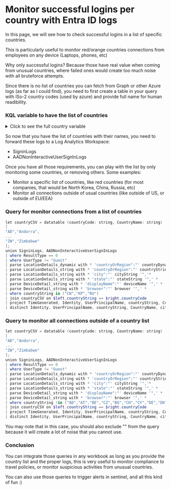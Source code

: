 # Monitor successful logins per country with Entra ID logs

In this page, we will see how to check successful logins in a list of specific countries.

This is particularly useful to monitor red/orange countries connections from employees on any device (Laptops, phones, etc)

Why only successful logins? Because those have real value when coming from unusual countries, where failed ones would create too much noise with all bruteforce attempts.

Since there is no list of countries you can fetch from Graph or other Azure logs (as far as I could find), you need to first create a table in your query with ISo-2 country codes (used by azure) and provide full name for human readibility.

### KQL variable to have the list of countries
<details>
<summary> Click to see the full country variable</summary>

```Powershell
let countryCSV = datatable (countryCode: string, CountryName: string)  
[ 
"AD","Andorra", 
"AE","United Arab Emirates", 
"AF","Afghanistan", 
"AG","Antigua and Barbuda", 
"AI","Anguilla", 
"AL","Albania", 
"AM","Armenia", 
"AO","Angola", 
"AQ","Antarctica", 
"AR","Argentina", 
"AS","American Samoa", 
"AT","Austria", 
"AU","Australia", 
"AW","Aruba", 
"AX","Åland Islands", 
"AZ","Azerbaijan", 
"BA","Bosnia and Herzegovina", 
"BB","Barbados", 
"BD","Bangladesh", 
"BE","Belgium", 
"BF","BurkinaFaso", 
"BG","Bulgaria", 
"BH","Bahrain", 
"BI","Burundi", 
"BJ","Benin", 
"BL","Saint Barthélemy", 
"BM","Bermuda", 
"BN","BruneiDarussalam", 
"BO","Bolivia(PlurinationalStateof)", 
"BQ","Bonaire,SintEustatius and Saba", 
"BR","Brazil", 
"BS","Bahamas", 
"BT","Bhutan", 
"BV","Bouvet Island", 
"BW","Botswana", 
"BY","Belarus", 
"BZ","Belize", 
"CA","Canada", 
"CC","Cocos(Keeling) Islands", 
"CD",",Democratic Republic of the Congo", 
"CF","Central African Republic", 
"CG","Congo", 
"CH","Switzerland", 
"CI","Côte d'Ivoire", 
"CK","Cook Islands", 
"CL","Chile", 
"CM","Cameroon", 
"CN","China", 
"CO","Colombia", 
"CR","CostaRica", 
"CU","Cuba", 
"CV","CaboVerde", 
"CW","Curaçao", 
"CX","Christmas Island", 
"CY","Cyprus", 
"CZ","Czechia", 
"DE","Germany", 
"DJ","Djibouti", 
"DK","Denmark", 
"DM","Dominica", 
"DO","Dominican Republic", 
"DZ","Algeria", 
"EC","Ecuador", 
"EE","Estonia", 
"EG","Egypt", 
"EH","WesternSahara", 
"ER","Eritrea", 
"ES","Spain", 
"ET","Ethiopia", 
"FI","Finland", 
"FJ","Fiji", 
"FK","Falkland Islands(Malvinas)", 
"FM","Micronesia (FederatedStatesof)", 
"FO","Faroe Islands", 
"FR","France", 
"GA","Gabon", 
"GB","United Kingdom of Great Britain and Northern Ireland", 
"GD","Grenada", 
"GE","Georgia", 
"GF","French Guiana", 
"GG","Guernsey", 
"GH","Ghana", 
"GI","Gibraltar", 
"GL","Greenland", 
"GM","Gambia", 
"GN","Guinea", 
"GP","Guadeloupe", 
"GQ","Equatorial Guinea", 
"GR","Greece", 
"GS","South Georgia and the South Sandwich Islands", 
"GT","Guatemala", 
"GU","Guam", 
"GW","Guinea-Bissau", 
"GY","Guyana", 
"HK","HongKong", 
"HM","Heard Island and McDonald Islands", 
"HN","Honduras", 
"HR","Croatia", 
"HT","Haiti", 
"HU","Hungary", 
"ID","Indonesia", 
"IE","Ireland", 
"IL","Israel", 
"IM","IsleofMan", 
"IN","India", 
"IO","British IndianOcean Territory", 
"IQ","Iraq", 
"IR","Iran", 
"IS","Iceland", 
"IT","Italy", 
"JE","Jersey", 
"JM","Jamaica", 
"JO","Jordan", 
"JP","Japan", 
"KE","Kenya", 
"KG","Kyrgyzstan", 
"KH","Cambodia", 
"KI","Kiribati", 
"KM","Comoros", 
"KN","Saint Kitts and Nevis", 
"KP","North Korea", 
"KR","South Korea", 
"KW","Kuwait", 
"KY","Cayma nIslands", 
"KZ","Kazakhstan", 
"LA","Lao People's Democratic Republic", 
"LB","Lebanon", 
"LC","Saint AlertLucia", 
"LI","Liechtenstein", 
"LK","Sri Lanka", 
"LR","Liberia", 
"LS","Lesotho", 
"LT","Lithuania", 
"LU","Luxembourg", 
"LV","Latvia", 
"LY","Libya", 
"MA","Morocco", 
"MC","Monaco", 
"MD","Moldova", 
"ME","Montenegro", 
"MF","SaintMartin (Frenchpart)", 
"MG","Madagascar", 
"MH","Marshall Islands", 
"MK","North Macedonia", 
"ML","Mali", 
"MM","Myanmar", 
"MN","Mongolia", 
"MO","Macao", 
"MP","Northern Mariana Islands", 
"MQ","Martinique", 
"MR","Mauritania", 
"MS","Montserrat", 
"MT","Malta", 
"MU","Mauritius", 
"MV","Maldives", 
"MW","Malawi", 
"MX","Mexico", 
"MY","Malaysia", 
"MZ","Mozambique", 
"NA","Namibia", 
"NC","New Caledonia", 
"NE","Niger", 
"NF","Norfolk Island", 
"NG","Nigeria", 
"NI","Nicaragua", 
"NL","Netherlands", 
"NO","Norway", 
"NP","Nepal", 
"NR","Nauru", 
"NU","Niue", 
"NZ","New Zealand", 
"OM","Oman", 
"PA","Panama", 
"PE","Peru", 
"PF","French Polynesia", 
"PG","Papua New Guinea", 
"PH","Philippines", 
"PK","Pakistan", 
"PL","Poland", 
"PM","Saint Pierre and Miquelon", 
"PN","Pitcairn", 
"PR","Puerto Rico", 
"PS","Palestine", 
"PT","Portugal", 
"PW","Palau", 
"PY","Paraguay", 
"QA","Qatar", 
"RE","Réunion", 
"RO","Romania", 
"RS","Serbia", 
"RU","Russian Federation", 
"RW","Rwanda", 
"SA","Saudi Arabia", 
"SB","Solomon Islands", 
"SC","Seychelles", 
"SD","Sudan", 
"SE","Sweden", 
"SG","Singapore", 
"SH","SaintHelena, Ascension and Tristanda Cunha", 
"SI","Slovenia", 
"SJ","Svalbard and JanMayen", 
"SK","Slovakia", 
"SL","Sierra Leone", 
"SM","San Marino", 
"SN","Senegal", 
"SO","Somalia", 
"SR","Suriname", 
"SS","SouthSudan", 
"ST","Sao Tome and Principe", 
"SV","El Salvador", 
"SX","Sint Maarten(Dutchpart)", 
"SY","Syrian Arab Republic", 
"SZ","Eswatini", 
"TC","TurksandCaicosIslands", 
"TD","Chad", 
"TF","French Southern Territories", 
"TG","Togo", 
"TH","Thailand", 
"TJ","Tajikistan", 
"TK","Tokelau", 
"TL","Timor-Leste", 
"TM","Turkmenistan", 
"TN","Tunisia", 
"TO","Tonga", 
"TR","Türkiye", 
"TT","Trinidad and Tobago", 
"TV","Tuvalu", 
"TW","Taiwan", 
"TZ","Tanzania", 
"UA","Ukraine", 
"UG","Uganda", 
"UM","United States Minor Outlying Islands", 
"US","United States of America", 
"UY","Uruguay", 
"UZ","Uzbekistan", 
"VA","Vatican", 
"VC","Saint Vincent and the Grenadines", 
"VE","Venezuela", 
"VG","Virgin Islands(British)", 
"VI","Virgin Islands(U.S.)", 
"VN","VietNam", 
"VU","Vanuatu", 
"WF","Wallis and Futuna",
"WS","Samoa",
"YE","Yemen", 
"YT","Mayotte", 
"ZA","South Africa", 
"ZM","Zambia", 
"ZW","Zimbabwe" 
]; 
```
</details>

So now that you have the list of countries with their names, you need to forward these logs to a Log Analytics Workspace:
- SigninLogs
- AADNonInteractiveUserSignInLogs

Once you have all those requirements, you can play with the list by only monitoring some countries, or removing others.
Some examples:
- Monitor a specific list of countries, like red countries (for most companies, that would be North Korea, China, Russia, etc)
- Monitor all connections outside of usual countries (like outside of US, or outside of EU/EEA)

### Query for monitor connections from a list of countries

```Powershell
let countryCSV = datatable (countryCode: string, CountryName: string)  
[ 
"AD","Andorra", 
...
"ZW","Zimbabwe" 
]; 
union SigninLogs, AADNonInteractiveUserSignInLogs 
| where ResultType == 0 
| where UserType != "Guest" 
| parse LocationDetails_dynamic with * 'countryOrRegion":"' countryDynamic '",' * 
| parse LocationDetails_string with * 'countryOrRegion":"' countryString '",' * 
| parse LocationDetails_string with * 'city":"' cityString '",'* 
| parse LocationDetails_string with * 'state":"' stateString '",' * 
| parse DeviceDetail_string with * 'displayName":"' deviceName '",' * 
| parse DeviceDetail_string with * 'browser":"' browser '",' * 
| where countryString in ("CN","KP","RU") 
| join countryCSV on $left.countryString == $right.countryCode 
| project TimeGenerated, Identity, UserPrincipalName, countryString, CountryName, IPAddress, cityString, stateString, deviceName, browser 
| distinct Identity, UserPrincipalName, countryString, CountryName, cityString, stateString, TimeGenerated, deviceName, browser 
```

### Query to monitor all connections outside of a country list

```Powershell
let countryCSV = datatable (countryCode: string, CountryName: string)  
[ 
"AD","Andorra", 
...
"ZW","Zimbabwe" 
]; 
union SigninLogs, AADNonInteractiveUserSignInLogs 
| where ResultType == 0 
| where UserType != "Guest" 
| parse LocationDetails_dynamic with * 'countryOrRegion":"' countryDynamic '",' * 
| parse LocationDetails_string with * 'countryOrRegion":"' countryString '",' * 
| parse LocationDetails_string with * 'city":"' cityString '",'* 
| parse LocationDetails_string with * 'state":"' stateString '",' * 
| parse DeviceDetail_string with * 'displayName":"' deviceName '",' * 
| parse DeviceDetail_string with * 'browser":"' browser '",' * 
| where countryString !in ("AD","AT","BE","CZ","BG","CH","CY","DE","DK","ES","EE","FO","FI","FR","GB","GG","GL","GR","HR","HU","IE","IS","IT","JE","LT","LU","LV","MC","NL","NO","PL","PT","SE","SI","SK","VA","") 
| join countryCSV on $left.countryString == $right.countryCode 
| project TimeGenerated, Identity, UserPrincipalName, countryString, CountryName, IPAddress, cityString, stateString, deviceName, browser 
| distinct Identity, UserPrincipalName, countryString, CountryName, cityString, stateString, TimeGenerated, deviceName, browser 
```

You may note that in this case, you should also exclude "" from the query because it will create a lot of noise that you cannot use.

### Conclusion

You can integrate those queries in any workbook as long as you provide the country list and the proper logs, this is very useful to monitor compliance to travel policies, or monitor suspicious activities from unusual countries.

You can also use those queries to trigger alerts in sentinel, and all this kind of fun :)

